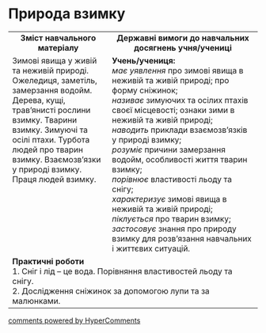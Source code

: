 <div id="hypercomments_widget" class="js-hypercomments-widget invisible"></div>

Природа взимку
=============================================

<table>
  <tr>
    <td width="40%" align="center"><b>Зміст навчального матеріалу<b></td>
    <td width="60%" align="center"><b>Державні вимоги до навчальних досягнень учня/учениці</b></td>
  </tr>
  <tr>
    <td width="40%" style="vertical-align:top !important;">
Зимові явища у живій та неживій природі. Ожеледиця, заметіль, замерзання водойм. Дерева, кущі, трав’янисті рослини взимку. Тварини взимку. Зимуючі та осілі птахи. Турбота людей про тварин взимку. Взаємозв’язки у природі взимку. Праця людей взимку.
    </td>
    <td width="60%" style="vertical-align:top !important;">
    <b>Учень/учениця:</b><br>
<i>має уявлення</i> про зимові явища в неживій та живій природі; про форму сніжинок;<br>
<i>називає</i> зимуючих та осілих птахів своєї місцевості; ознаки зими в неживій та живій природі;<br>
<i>наводить</i> приклади  взаємозв’язків у природі взимку;<br>
<i>розуміє</i> причини замерзання водойм, особливості життя тварин взимку;<br>
<i>порівнює</i> властивості льоду та снігу;<br>
<i>характеризує</i> зимові явища в  неживій та живій природі; <br>
<i>піклується</i> про тварин взимку;<br>
<i>застосовує</i> знання про природу взимку для розв’язання навчальних і життєвих ситуацій.
	</td>
  </tr>
    <tr>
    <td width="40%" align="left" style="vertical-align:top !important;" colspan="2">
<b>Практичні роботи</b><br>
1.  Сніг і лід – це вода. Порівняння властивостей льоду та снігу. <br>
2.  Дослідження сніжинок за допомогою лупи та за малюнками.<br>
</td>
  </tr>
</table>

<div class="js-hypercomments-container">
<a href="http://hypercomments.com" class="hc-link" title="comments widget">comments powered by HyperComments</a>
</div>